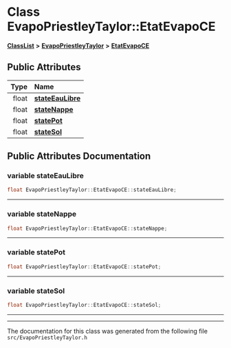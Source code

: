 

# Class EvapoPriestleyTaylor::EtatEvapoCE



[**ClassList**](annotated.md) **>** [**EvapoPriestleyTaylor**](classEvapoPriestleyTaylor.md) **>** [**EtatEvapoCE**](classEvapoPriestleyTaylor_1_1EtatEvapoCE.md)


























## Public Attributes

| Type | Name |
| ---: | :--- |
|  float | [**stateEauLibre**](#variable-stateeaulibre)  <br> |
|  float | [**stateNappe**](#variable-statenappe)  <br> |
|  float | [**statePot**](#variable-statepot)  <br> |
|  float | [**stateSol**](#variable-statesol)  <br> |












































## Public Attributes Documentation




### variable stateEauLibre 

```C++
float EvapoPriestleyTaylor::EtatEvapoCE::stateEauLibre;
```




<hr>



### variable stateNappe 

```C++
float EvapoPriestleyTaylor::EtatEvapoCE::stateNappe;
```




<hr>



### variable statePot 

```C++
float EvapoPriestleyTaylor::EtatEvapoCE::statePot;
```




<hr>



### variable stateSol 

```C++
float EvapoPriestleyTaylor::EtatEvapoCE::stateSol;
```




<hr>

------------------------------
The documentation for this class was generated from the following file `src/EvapoPriestleyTaylor.h`

